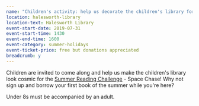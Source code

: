 ```yaml
---
name: "Children's activity: help us decorate the children's library for Space Chase!"
location: halesworth-library
location-text: Halesworth Library
event-start-date: 2019-07-31
event-start-time: 1430
event-end-time: 1600
event-category: summer-holidays
event-ticket-price: free but donations appreciated
breadcrumb: y
---
```


Children are invited to come along and help us make the children's library look cosmic for the [Summer Reading Challenge](/src/) - Space Chase! Why not sign up and borrow your first book of the summer while you're here?

Under 8s must be accompanied by an adult.
